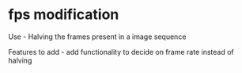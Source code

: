 # fps modification

Use - Halving the frames present in a image sequence

Features to add - add functionality to decide on frame rate instead of halving
